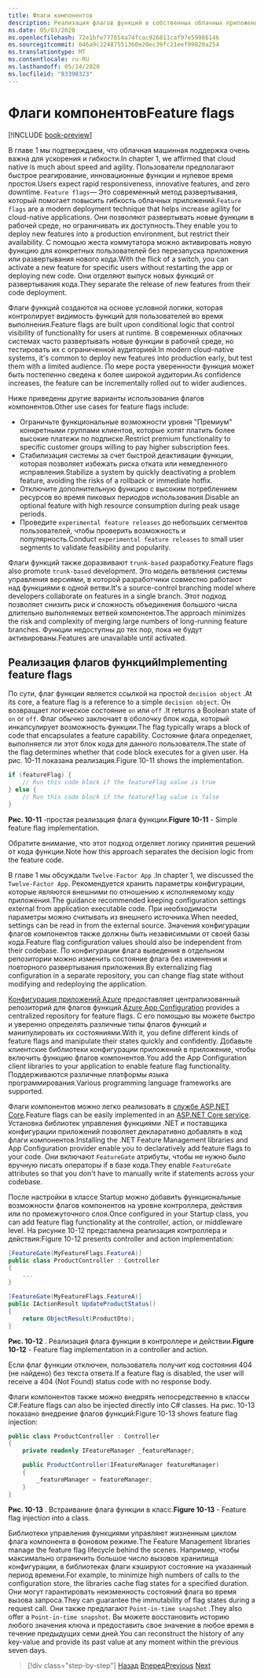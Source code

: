 ```yaml
---
title: Флаги компонентов
description: Реализация флагов функций в собственных облачных приложениях с использованием конфигурации приложения Azure
ms.date: 05/03/2020
ms.openlocfilehash: 72e1bfe777854a74fcac926811caf97e59986146
ms.sourcegitcommit: 046a9c22487551360e20ec39fc21eef99820a254
ms.translationtype: MT
ms.contentlocale: ru-RU
ms.lasthandoff: 05/14/2020
ms.locfileid: "83398323"
---
```

# <a name="feature-flags"></a><span data-ttu-id="50f68-103">Флаги компонентов</span><span class="sxs-lookup"><span data-stu-id="50f68-103">Feature flags</span></span>

[!INCLUDE [book-preview](../../../includes/book-preview.md)]

<span data-ttu-id="50f68-104">В главе 1 мы подтверждаем, что облачная машинная поддержка очень важна для ускорения и гибкости.</span><span class="sxs-lookup"><span data-stu-id="50f68-104">In chapter 1, we affirmed that cloud native is much about speed and agility.</span></span> <span data-ttu-id="50f68-105">Пользователи предполагают быстрое реагирование, инновационные функции и нулевое время простоя.</span><span class="sxs-lookup"><span data-stu-id="50f68-105">Users expect rapid responsiveness, innovative features, and zero downtime.</span></span> <span data-ttu-id="50f68-106">`Feature flags`— Это современный метод развертывания, который помогает повысить гибкость облачных приложений.</span><span class="sxs-lookup"><span data-stu-id="50f68-106">`Feature flags` are a modern deployment technique that helps increase agility for cloud-native applications.</span></span> <span data-ttu-id="50f68-107">Они позволяют развертывать новые функции в рабочей среде, но ограничивать их доступность.</span><span class="sxs-lookup"><span data-stu-id="50f68-107">They enable you to deploy new features into a production environment, but restrict their availability.</span></span> <span data-ttu-id="50f68-108">С помощью жеста коммутатора можно активировать новую функцию для конкретных пользователей без перезапуска приложения или развертывания нового кода.</span><span class="sxs-lookup"><span data-stu-id="50f68-108">With the flick of a switch, you can activate a new feature for specific users without restarting the app or deploying new code.</span></span> <span data-ttu-id="50f68-109">Они отделяют выпуск новых функций от развертывания кода.</span><span class="sxs-lookup"><span data-stu-id="50f68-109">They separate the release of new features from their code deployment.</span></span>

<span data-ttu-id="50f68-110">Флаги функций создаются на основе условной логики, которая контролирует видимость функций для пользователей во время выполнения.</span><span class="sxs-lookup"><span data-stu-id="50f68-110">Feature flags are built upon conditional logic that control visibility of functionality for users at runtime.</span></span> <span data-ttu-id="50f68-111">В современных облачных системах часто развертывать новые функции в рабочей среде, но тестировать их с ограниченной аудиторией.</span><span class="sxs-lookup"><span data-stu-id="50f68-111">In modern cloud-native systems, it's common to deploy new features into production early, but test them with a limited audience.</span></span> <span data-ttu-id="50f68-112">По мере роста уверенности функция может быть постепенно сведена к более широкой аудитории.</span><span class="sxs-lookup"><span data-stu-id="50f68-112">As confidence increases, the feature can be incrementally rolled out to wider audiences.</span></span>

<span data-ttu-id="50f68-113">Ниже приведены другие варианты использования флагов компонентов.</span><span class="sxs-lookup"><span data-stu-id="50f68-113">Other use cases for feature flags include:</span></span>

- <span data-ttu-id="50f68-114">Ограничьте функциональные возможности уровня "Премиум" конкретными группами клиентов, которые хотят платить более высокие платежи по подписке.</span><span class="sxs-lookup"><span data-stu-id="50f68-114">Restrict premium functionality to specific customer groups willing to pay higher subscription fees.</span></span>
- <span data-ttu-id="50f68-115">Стабилизация системы за счет быстрой деактивации функции, которая позволяет избежать риска отката или немедленного исправления.</span><span class="sxs-lookup"><span data-stu-id="50f68-115">Stabilize a system by quickly deactivating a problem feature, avoiding the risks of a rollback or immediate hotfix.</span></span>
- <span data-ttu-id="50f68-116">Отключите дополнительную функцию с высоким потреблением ресурсов во время пиковых периодов использования.</span><span class="sxs-lookup"><span data-stu-id="50f68-116">Disable an optional feature with high resource consumption during peak usage periods.</span></span>
- <span data-ttu-id="50f68-117">Проведите `experimental feature releases` до небольших сегментов пользователей, чтобы проверить возможность и популярность.</span><span class="sxs-lookup"><span data-stu-id="50f68-117">Conduct `experimental feature releases` to small user segments to validate feasibility and popularity.</span></span>

<span data-ttu-id="50f68-118">Флаги функций также доразвивают `trunk-based` разработку.</span><span class="sxs-lookup"><span data-stu-id="50f68-118">Feature flags also promote `trunk-based` development.</span></span> <span data-ttu-id="50f68-119">Это модель ветвления системы управления версиями, в которой разработчики совместно работают над функциями в одной ветви.</span><span class="sxs-lookup"><span data-stu-id="50f68-119">It's a source-control branching model where developers collaborate on features in a single branch.</span></span> <span data-ttu-id="50f68-120">Этот подход позволяет снизить риск и сложность объединения большого числа длительно выполняемых ветвей компонентов.</span><span class="sxs-lookup"><span data-stu-id="50f68-120">The approach minimizes the risk and complexity of merging large numbers of long-running feature branches.</span></span> <span data-ttu-id="50f68-121">Функции недоступны до тех пор, пока не будут активированы.</span><span class="sxs-lookup"><span data-stu-id="50f68-121">Features are unavailable until activated.</span></span>

## <a name="implementing-feature-flags"></a><span data-ttu-id="50f68-122">Реализация флагов функций</span><span class="sxs-lookup"><span data-stu-id="50f68-122">Implementing feature flags</span></span>

<span data-ttu-id="50f68-123">По сути, флаг функции является ссылкой на простой `decision object` .</span><span class="sxs-lookup"><span data-stu-id="50f68-123">At its core, a feature flag is a reference to a simple `decision object`.</span></span> <span data-ttu-id="50f68-124">Он возвращает логическое состояние `on` или `off` .</span><span class="sxs-lookup"><span data-stu-id="50f68-124">It returns a Boolean state of `on` or `off`.</span></span> <span data-ttu-id="50f68-125">Флаг обычно заключает в оболочку блок кода, который инкапсулирует возможность функции.</span><span class="sxs-lookup"><span data-stu-id="50f68-125">The flag typically wraps a block of code that encapsulates a feature capability.</span></span> <span data-ttu-id="50f68-126">Состояние флага определяет, выполняется ли этот блок кода для данного пользователя.</span><span class="sxs-lookup"><span data-stu-id="50f68-126">The state of the flag determines whether that code block executes for a given user.</span></span> <span data-ttu-id="50f68-127">На рис. 10-11 показана реализация.</span><span class="sxs-lookup"><span data-stu-id="50f68-127">Figure 10-11 shows the implementation.</span></span>

```c#
if (featureFlag) {
    // Run this code block if the featureFlag value is true
} else {
    // Run this code block if the featureFlag value is false
}
```

<span data-ttu-id="50f68-128">**Рис. 10-11** -простая реализация флага функции.</span><span class="sxs-lookup"><span data-stu-id="50f68-128">**Figure 10-11** - Simple feature flag implementation.</span></span>

<span data-ttu-id="50f68-129">Обратите внимание, что этот подход отделяет логику принятия решений от кода функции.</span><span class="sxs-lookup"><span data-stu-id="50f68-129">Note how this approach separates the decision logic from the feature code.</span></span>

<span data-ttu-id="50f68-130">В главе 1 мы обсуждали `Twelve-Factor App` .</span><span class="sxs-lookup"><span data-stu-id="50f68-130">In chapter 1, we discussed the `Twelve-Factor App`.</span></span> <span data-ttu-id="50f68-131">Рекомендуется хранить параметры конфигурации, которые являются внешними по отношению к исполняемому коду приложения.</span><span class="sxs-lookup"><span data-stu-id="50f68-131">The guidance recommended keeping configuration settings external from application executable code.</span></span> <span data-ttu-id="50f68-132">При необходимости параметры можно считывать из внешнего источника.</span><span class="sxs-lookup"><span data-stu-id="50f68-132">When needed, settings can be read in from the external source.</span></span> <span data-ttu-id="50f68-133">Значения конфигурации флагов компонентов также должны быть независимыми от своей базы кода.</span><span class="sxs-lookup"><span data-stu-id="50f68-133">Feature flag configuration values should also be independent from their codebase.</span></span> <span data-ttu-id="50f68-134">По конфигурации флага выведения в отдельном репозитории можно изменить состояние флага без изменения и повторного развертывания приложения.</span><span class="sxs-lookup"><span data-stu-id="50f68-134">By externalizing flag configuration in a separate repository, you can change flag state without modifying and redeploying the application.</span></span>

<span data-ttu-id="50f68-135">[Конфигурация приложений Azure](https://docs.microsoft.com/azure/azure-app-configuration/overview) предоставляет централизованный репозиторий для флагов функций.</span><span class="sxs-lookup"><span data-stu-id="50f68-135">[Azure App Configuration](https://docs.microsoft.com/azure/azure-app-configuration/overview) provides a centralized repository for feature flags.</span></span> <span data-ttu-id="50f68-136">С его помощью вы можете быстро и уверенно определять различные типы флагов функций и манипулировать их состояниями.</span><span class="sxs-lookup"><span data-stu-id="50f68-136">With it, you define different kinds of feature flags and manipulate their states quickly and confidently.</span></span> <span data-ttu-id="50f68-137">Добавьте клиентские библиотеки конфигурации приложений в приложение, чтобы включить функцию флагов компонентов.</span><span class="sxs-lookup"><span data-stu-id="50f68-137">You add the App Configuration client libraries to your application to enable feature flag functionality.</span></span> <span data-ttu-id="50f68-138">Поддерживаются различные платформы языка программирования.</span><span class="sxs-lookup"><span data-stu-id="50f68-138">Various programming language frameworks are supported.</span></span>

<span data-ttu-id="50f68-139">Флаги компонентов можно легко реализовать в [службе ASP.NET Core](https://docs.microsoft.com/azure/azure-app-configuration/use-feature-flags-dotnet-core).</span><span class="sxs-lookup"><span data-stu-id="50f68-139">Feature flags can be easily implemented in an [ASP.NET Core service](https://docs.microsoft.com/azure/azure-app-configuration/use-feature-flags-dotnet-core).</span></span> <span data-ttu-id="50f68-140">Установка библиотек управления функциями .NET и поставщика конфигурации приложений позволяет декларативно добавлять в код флаги компонентов.</span><span class="sxs-lookup"><span data-stu-id="50f68-140">Installing the .NET Feature Management libraries and App Configuration provider enable you to declaratively add feature flags to your code.</span></span> <span data-ttu-id="50f68-141">Они включают `FeatureGate` атрибуты, чтобы не нужно было вручную писать операторы if в базе кода.</span><span class="sxs-lookup"><span data-stu-id="50f68-141">They enable `FeatureGate` attributes so that you don't have to manually write if statements across your codebase.</span></span>

<span data-ttu-id="50f68-142">После настройки в классе Startup можно добавить функциональные возможности флагов компонентов на уровне контроллера, действия или по промежуточного слоя.</span><span class="sxs-lookup"><span data-stu-id="50f68-142">Once configured in your Startup class, you can add feature flag functionality at the controller, action, or middleware level.</span></span> <span data-ttu-id="50f68-143">На рисунке 10-12 представлена реализация контроллера и действия:</span><span class="sxs-lookup"><span data-stu-id="50f68-143">Figure 10-12 presents controller and action implementation:</span></span>

```c#
[FeatureGate(MyFeatureFlags.FeatureA)]
public class ProductController : Controller
{
    ...
}
```

```c#
[FeatureGate(MyFeatureFlags.FeatureA)]
public IActionResult UpdateProductStatus()
{
    return ObjectResult(ProductDto);
}
```

<span data-ttu-id="50f68-144">**Рис. 10-12** . Реализация флага функции в контроллере и действии.</span><span class="sxs-lookup"><span data-stu-id="50f68-144">**Figure 10-12** - Feature flag implementation in a controller and action.</span></span>

<span data-ttu-id="50f68-145">Если флаг функции отключен, пользователь получит код состояния 404 (не найдено) без текста ответа.</span><span class="sxs-lookup"><span data-stu-id="50f68-145">If a feature flag is disabled, the user will receive a 404 (Not Found) status code with no response body.</span></span>

<span data-ttu-id="50f68-146">Флаги компонентов также можно внедрять непосредственно в классы C#.</span><span class="sxs-lookup"><span data-stu-id="50f68-146">Feature flags can also be injected directly into C# classes.</span></span> <span data-ttu-id="50f68-147">На рис. 10-13 показано внедрение флагов функций:</span><span class="sxs-lookup"><span data-stu-id="50f68-147">Figure 10-13 shows feature flag injection:</span></span>

```c#
public class ProductController : Controller
{
    private readonly IFeatureManager _featureManager;

    public ProductController(IFeatureManager featureManager)
    {
        _featureManager = featureManager;
    }
}
```

<span data-ttu-id="50f68-148">**Рис. 10-13** . Встраивание флага функции в класс.</span><span class="sxs-lookup"><span data-stu-id="50f68-148">**Figure 10-13** - Feature flag injection into a class.</span></span>

<span data-ttu-id="50f68-149">Библиотеки управления функциями управляют жизненным циклом флага компонента в фоновом режиме.</span><span class="sxs-lookup"><span data-stu-id="50f68-149">The Feature Management libraries manage the feature flag lifecycle behind the scenes.</span></span> <span data-ttu-id="50f68-150">Например, чтобы максимально ограничить большое число вызовов хранилища конфигурации, в библиотеках флаги кэшируют состояние на указанный период времени.</span><span class="sxs-lookup"><span data-stu-id="50f68-150">For example, to minimize high numbers of calls to the configuration store, the libraries cache flag states for a specified duration.</span></span> <span data-ttu-id="50f68-151">Они могут гарантировать неизменность состояний флага во время вызова запроса.</span><span class="sxs-lookup"><span data-stu-id="50f68-151">They can guarantee the immutability of flag states during a request call.</span></span> <span data-ttu-id="50f68-152">Они также предлагают `Point-in-time snapshot` .</span><span class="sxs-lookup"><span data-stu-id="50f68-152">They also offer a `Point-in-time snapshot`.</span></span> <span data-ttu-id="50f68-153">Вы можете восстановить историю любого значения ключа и предоставить свое значение в любое время в течение предыдущих семи дней.</span><span class="sxs-lookup"><span data-stu-id="50f68-153">You can reconstruct the history of any key-value and provide its past value at any moment within the previous seven days.</span></span>

>[!div class="step-by-step"]
><span data-ttu-id="50f68-154">[Назад](devops.md)
>[Вперед](infrastructure-as-code.md)</span><span class="sxs-lookup"><span data-stu-id="50f68-154">[Previous](devops.md)
[Next](infrastructure-as-code.md)</span></span>
